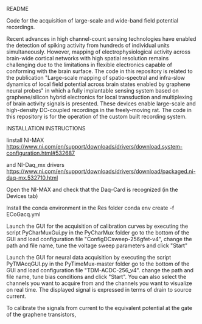 README

Code for the acquisition of large-scale and wide-band field potential recordings.

Recent advances in high channel-count sensing technologies have enabled the detection of spiking activity from hundreds of individual units simultaneously. However, mapping of electrophysiological activity across brain-wide cortical networks with high spatial resolution remains challenging due to the limitations in flexible electronics capable of conforming with the brain surface. The code in this repository is related to the publication "Large-scale mapping of spatio-spectral and infra-slow dynamics of local field potential across brain states enabled by graphene neural probes" in which a fully implantable sensing system based on graphene/silicon hybrid electronics for local transduction and multiplexing of brain activity signals is presented. These devices enable large-scale and high-density DC-coupled recordings in the freely-moving rat. The code in this repository is for the operation of the custom built recording system.

INSTALLATION INSTRUCTIONS

Iinstall NI-MAX
https://www.ni.com/en/support/downloads/drivers/download.system-configuration.html#532687

and NI-Daq_mx drivers
https://www.ni.com/en/support/downloads/drivers/download/packaged.ni-daq-mx.532710.html

Open the NI-MAX and check that the Daq-Card is recognized (in the Devices tab)

Install the conda environment in the Res folder
conda env create -f ECoGacq.yml


Launch the GUI for the acquisition of calibration curves by executing the script PyCharMuxGui.py in the PyCharMux folder
go to the bottom of the GUI and load configuration file "ConfigDCsweep-256gfet-v4", change the path and file name, tune the voltage sweep parameters and click "Start"

Launch the GUI for neural data acquisition by executing the script PyTMAcqGUI.py in the PyTimeMux-master folder
go to the bottom of the GUI and load configuration file "TDM-ACDC-256_v4". change the path and file name, tune bias conditions and click "Start". You can also select the channels you want to acquire from and the channels you want to visualize on real time. The displayed signal is expressed in terms of drain to source current. 

To calibrate the signals from current to the equivalent potential at the gate of the graphene transistors, 
